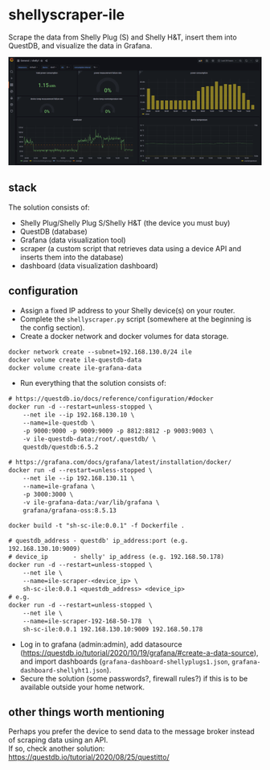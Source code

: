 # shellyscraper-ile

Scrape the data from Shelly Plug (S) and Shelly H&T, insert them into QuestDB, and visualize the data in Grafana.

<img src="screenshot1.png" alt="screenshot1" width="1000" />

## stack

The solution consists of:

* Shelly Plug/Shelly Plug S/Shelly H&T (the device you must buy)
* QuestDB (database)
* Grafana (data visualization tool)
* scraper (a custom script that retrieves data using a device API and inserts them into the database)
* dashboard (data visualization dashboard)

## configuration

* Assign a fixed IP address to your Shelly device(s) on your router.
* Complete the `shellyscraper.py` script (somewhere at the beginning is the config section).
* Create a docker network and docker volumes for data storage.

```shell
docker network create --subnet=192.168.130.0/24 ile
docker volume create ile-questdb-data
docker volume create ile-grafana-data
```

* Run everything that the solution consists of:

```shell
# https://questdb.io/docs/reference/configuration/#docker
docker run -d --restart=unless-stopped \
    --net ile --ip 192.168.130.10 \
    --name=ile-questdb \
    -p 9000:9000 -p 9009:9009 -p 8812:8812 -p 9003:9003 \
    -v ile-questdb-data:/root/.questdb/ \
    questdb/questdb:6.5.2
```

```shell
# https://grafana.com/docs/grafana/latest/installation/docker/
docker run -d --restart=unless-stopped \
    --net ile --ip 192.168.130.11 \
    --name=ile-grafana \
    -p 3000:3000 \
    -v ile-grafana-data:/var/lib/grafana \
    grafana/grafana-oss:8.5.13
```

```shell
docker build -t "sh-sc-ile:0.0.1" -f Dockerfile .
```

```shell
# questdb_address - questdb' ip_address:port (e.g. 192.168.130.10:9009)
# device_ip       - shelly' ip_address (e.g. 192.168.50.178)
docker run -d --restart=unless-stopped \
    --net ile \
    --name=ile-scraper-<device_ip> \
    sh-sc-ile:0.0.1 <questdb_address> <device_ip>
# e.g.
docker run -d --restart=unless-stopped \
    --net ile \
    --name=ile-scraper-192-168-50-178  \
    sh-sc-ile:0.0.1 192.168.130.10:9009 192.168.50.178 
```

* Log in to grafana (admin:admin), add datasource (https://questdb.io/tutorial/2020/10/19/grafana/#create-a-data-source), and import
  dashboards (`grafana-dashboard-shellyplugs1.json`, `grafana-dashboard-shellyht1.json`).
* Secure the solution (some passwords?, firewall rules?) if this is to be available outside your home network.

## other things worth mentioning

Perhaps you prefer the device to send data to the message broker instead of scraping data using an API.  
If so, check another solution: https://questdb.io/tutorial/2020/08/25/questitto/
